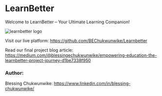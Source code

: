 
# LearnBetter

Welcome to LearnBetter – Your Ultimate Learning Companion!

![learnbetter logo](../images/learnbetter-logo.png)

Visit our live platform: https://github.com/BEChukwunwike/Learnbetter

Read our final project blog article: https://medium.com/@blessingechukwunwike/empowering-education-the-learnbetter-project-journey-d1be7338f950

### Author:

Blessing Chukwunwike: https://www.linkedin.com/in/blessing-chukwunwike/
